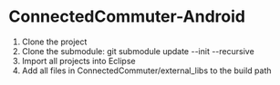 ConnectedCommuter-Android
=========================

1. Clone the project
2. Clone the submodule: git submodule update --init --recursive
3. Import all projects into Eclipse
4. Add all files in ConnectedCommuter/external_libs to the build path
